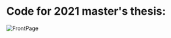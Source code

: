 # Code for 2021 master's thesis:
![FrontPage](https://user-images.githubusercontent.com/68947474/120937640-e4fa2380-c70e-11eb-86ba-dba5e40cf863.jpg)



